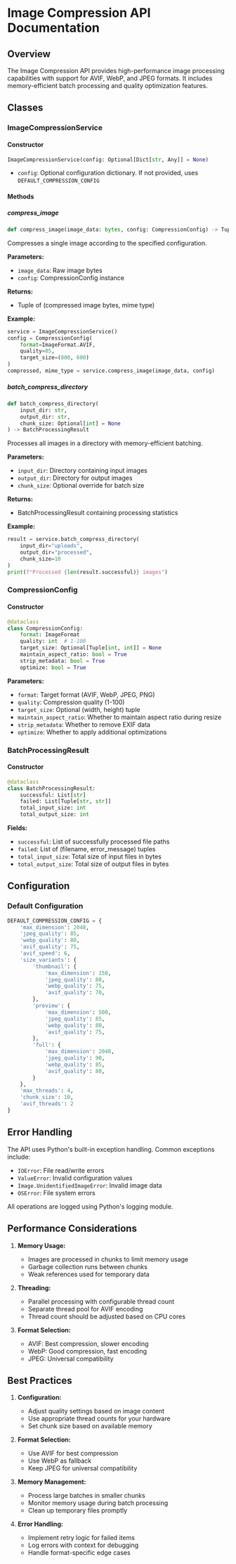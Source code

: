 # Image Compression API Documentation

## Overview
The Image Compression API provides high-performance image processing capabilities with support for AVIF, WebP, and JPEG formats. It includes memory-efficient batch processing and quality optimization features.

## Classes

### ImageCompressionService

#### Constructor
```python
ImageCompressionService(config: Optional[Dict[str, Any]] = None)
```
- `config`: Optional configuration dictionary. If not provided, uses `DEFAULT_COMPRESSION_CONFIG`

#### Methods

##### compress_image
```python
def compress_image(image_data: bytes, config: CompressionConfig) -> Tuple[bytes, str]
```
Compresses a single image according to the specified configuration.

**Parameters:**
- `image_data`: Raw image bytes
- `config`: CompressionConfig instance

**Returns:**
- Tuple of (compressed image bytes, mime type)

**Example:**
```python
service = ImageCompressionService()
config = CompressionConfig(
    format=ImageFormat.AVIF,
    quality=85,
    target_size=(800, 600)
)
compressed, mime_type = service.compress_image(image_data, config)
```

##### batch_compress_directory
```python
def batch_compress_directory(
    input_dir: str,
    output_dir: str,
    chunk_size: Optional[int] = None
) -> BatchProcessingResult
```
Processes all images in a directory with memory-efficient batching.

**Parameters:**
- `input_dir`: Directory containing input images
- `output_dir`: Directory for output images
- `chunk_size`: Optional override for batch size

**Returns:**
- BatchProcessingResult containing processing statistics

**Example:**
```python
result = service.batch_compress_directory(
    input_dir="uploads",
    output_dir="processed",
    chunk_size=10
)
print(f"Processed {len(result.successful)} images")
```

### CompressionConfig

#### Constructor
```python
@dataclass
class CompressionConfig:
    format: ImageFormat
    quality: int  # 1-100
    target_size: Optional[Tuple[int, int]] = None
    maintain_aspect_ratio: bool = True
    strip_metadata: bool = True
    optimize: bool = True
```

**Parameters:**
- `format`: Target format (AVIF, WebP, JPEG, PNG)
- `quality`: Compression quality (1-100)
- `target_size`: Optional (width, height) tuple
- `maintain_aspect_ratio`: Whether to maintain aspect ratio during resize
- `strip_metadata`: Whether to remove EXIF data
- `optimize`: Whether to apply additional optimizations

### BatchProcessingResult

#### Constructor
```python
@dataclass
class BatchProcessingResult:
    successful: List[str]
    failed: List[Tuple[str, str]]
    total_input_size: int
    total_output_size: int
```

**Fields:**
- `successful`: List of successfully processed file paths
- `failed`: List of (filename, error_message) tuples
- `total_input_size`: Total size of input files in bytes
- `total_output_size`: Total size of output files in bytes

## Configuration

### Default Configuration
```python
DEFAULT_COMPRESSION_CONFIG = {
    'max_dimension': 2048,
    'jpeg_quality': 85,
    'webp_quality': 80,
    'avif_quality': 75,
    'avif_speed': 6,
    'size_variants': {
        'thumbnail': {
            'max_dimension': 150,
            'jpeg_quality': 80,
            'webp_quality': 75,
            'avif_quality': 70,
        },
        'preview': {
            'max_dimension': 500,
            'jpeg_quality': 85,
            'webp_quality': 80,
            'avif_quality': 75,
        },
        'full': {
            'max_dimension': 2048,
            'jpeg_quality': 90,
            'webp_quality': 85,
            'avif_quality': 80,
        }
    },
    'max_threads': 4,
    'chunk_size': 10,
    'avif_threads': 2
}
```

## Error Handling

The API uses Python's built-in exception handling. Common exceptions include:

- `IOError`: File read/write errors
- `ValueError`: Invalid configuration values
- `Image.UnidentifiedImageError`: Invalid image data
- `OSError`: File system errors

All operations are logged using Python's logging module.

## Performance Considerations

1. **Memory Usage:**
   - Images are processed in chunks to limit memory usage
   - Garbage collection runs between chunks
   - Weak references used for temporary data

2. **Threading:**
   - Parallel processing with configurable thread count
   - Separate thread pool for AVIF encoding
   - Thread count should be adjusted based on CPU cores

3. **Format Selection:**
   - AVIF: Best compression, slower encoding
   - WebP: Good compression, fast encoding
   - JPEG: Universal compatibility

## Best Practices

1. **Configuration:**
   - Adjust quality settings based on image content
   - Use appropriate thread counts for your hardware
   - Set chunk size based on available memory

2. **Format Selection:**
   - Use AVIF for best compression
   - Use WebP as fallback
   - Keep JPEG for universal compatibility

3. **Memory Management:**
   - Process large batches in smaller chunks
   - Monitor memory usage during batch processing
   - Clean up temporary files promptly

4. **Error Handling:**
   - Implement retry logic for failed items
   - Log errors with context for debugging
   - Handle format-specific edge cases
``` 